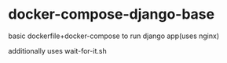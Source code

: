# docker-compose-django-base
basic dockerfile+docker-compose to run django app(uses nginx)

additionally uses wait-for-it.sh 
